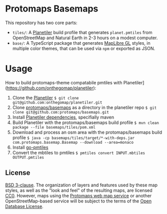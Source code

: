 # Protomaps Basemaps

This repository has two core parts:

* `tiles/`: A [Planetiler](https://github.com/onthegomap/planetiler) build profile that generates `planet.pmtiles` from OpenStreetMap and Natural Earth in 2-3 hours on a modest computer.
* `base/`: A TypeScript package that generates [MapLibre GL](http://github.com/maplibre) styles, in multiple color themes, that can be used via `npm` or exported as JSON.

# Usage

How to build protomaps-theme compatabile pmtiles with Planetiler](https://github.com/onthegomap/planetiler):

1) Clone the [Planetiler](https://github.com/onthegomap/planetiler)
`$ git clone git@github.com:onthegomap/planetiler.git`
2) Clone [protomaps/basemaps](https://github.com/protomaps/basemaps) as a directory in the planetiler repo
`$ git clone git@github.com:protomaps/basemaps.git`
3) Install [Planetiler dependencies](https://github.com/onthegomap/planetiler/tree/main/planetiler-examples), specifially maven
4) Build Planetiler with the protomaps/basemaps build profile
`$ mvn clean package --file basemaps/tiles/pom.xml`
5) Download and process an osm area with the protomaps/basemaps build profile
`$ java -cp basemaps/tiles/target/*-with-deps.jar com.protomaps.basemap.Basemap --download --area=monaco`
6) Install [go-pmtiles](https://github.com/protomaps/go-pmtiles)
7) Convert the mbtiles to pmtiles
`$ pmtiles convert INPUT.mbtiles OUTPUT.pmtiles`


## License

[BSD 3-clause](/LICENSE.md). The organization of layers and features used by these map styles, as well as the "look and feel" of the resulting maps, are licensed [CC0](https://creativecommons.org/publicdomain/zero/1.0/). However, maps using the [Protomaps web map service](https://protomaps.com) or another OpenStreetMap-based service will be subject to the terms of the [Open Database License](https://www.openstreetmap.org/copyright).
